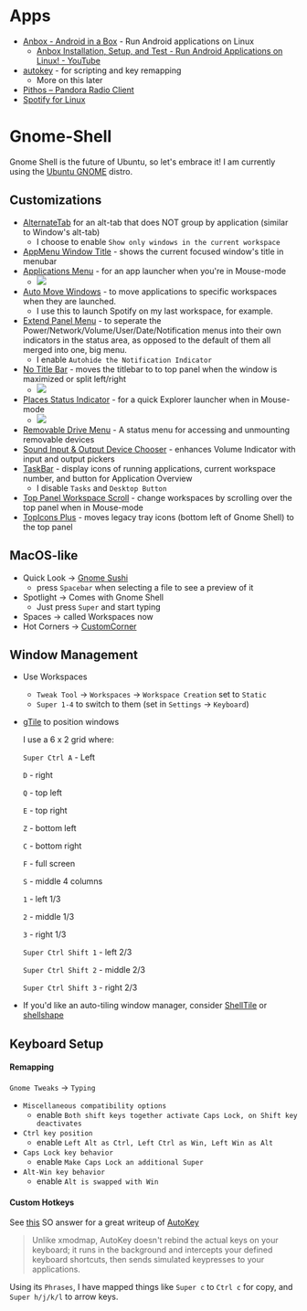 # Apps
- [Anbox \- Android in a Box](https://anbox.io/) - Run Android applications on Linux
  - [Anbox Installation, Setup, and Test \- Run Android Applications on Linux\! \- YouTube](https://www.youtube.com/watch?v=Or9uzQLb3ws)
- [autokey](https://github.com/autokey/autokey) - for scripting and key remapping
  - More on this later
- [Pithos – Pandora Radio Client](https://pithos.github.io/)
- [Spotify for Linux](https://www.spotify.com/us/download/linux/)

# Gnome-Shell
Gnome Shell is the future of Ubuntu, so let's embrace it! I am currently using the [Ubuntu GNOME](https://wiki.ubuntu.com/UbuntuGNOME/GetUbuntuGNOME) distro.

## Customizations
- [AlternateTab](https://extensions.gnome.org/extension/15/alternatetab/) for an alt-tab that does NOT group by application (similar to Window's alt-tab)
  - I choose to enable `Show only windows in the current workspace`
- [AppMenu Window Title](https://extensions.gnome.org/extension/743/appmenu-window-title/) - shows the current focused window's title in menubar
- [Applications Menu](https://extensions.gnome.org/extension/6/applications-menu/) - for an app launcher when you're in Mouse-mode
  - ![](https://extensions.gnome.org/extension-data/screenshots/screenshot_6_5MMPK4p.png)
- [Auto Move Windows](https://extensions.gnome.org/extension/16/auto-move-windows/) - to move applications to specific workspaces when they are launched.
  - I use this to launch Spotify on my last workspace, for example.
- [Extend Panel Menu](https://extensions.gnome.org/extension/1201/extend-panel-menu/) - to seperate the Power/Network/Volume/User/Date/Notification menus into their own indicators in the status area, as opposed to the default of them all merged into one, big menu.
  - I enable `Autohide the Notification Indicator`
- [No Title Bar](https://extensions.gnome.org/extension/1267/no-title-bar/) - moves the titlebar to to top panel when the window is maximized or split left/right
  - ![](https://extensions.gnome.org/extension-data/screenshots/screenshot_1267.png)
- [Places Status Indicator](https://extensions.gnome.org/extension/8/places-status-indicator/) - for a quick Explorer launcher when in Mouse-mode
  - ![](https://extensions.gnome.org/extension-data/screenshots/screenshot_8_mVLeGic.png)
- [Removable Drive Menu](https://extensions.gnome.org/extension/7/removable-drive-menu/) - A status menu for accessing and unmounting removable devices
- [Sound Input & Output Device Chooser](https://extensions.gnome.org/extension/906/sound-output-device-chooser/) - enhances Volume Indicator with input and output pickers
- [TaskBar](https://extensions.gnome.org/extension/584/taskbar/) - display icons of running applications, current workspace number, and button for Application Overview
  - I disable `Tasks` and `Desktop Button`
- [Top Panel Workspace Scroll](https://extensions.gnome.org/extension/701/top-panel-workspace-scroll/) - change workspaces by scrolling over the top panel when in Mouse-mode
- [TopIcons Plus](https://extensions.gnome.org/extension/1031/topicons/) - moves legacy tray icons (bottom left of Gnome Shell) to the top panel

## MacOS-like
- Quick Look -> [Gnome Sushi](http://www.omgubuntu.co.uk/2016/09/gnome-sushi-mac-quick-look-nautilus)
  - press `Spacebar` when selecting a file to see a preview of it
- Spotlight -> Comes with Gnome Shell
  - Just press `Super` and start typing
- Spaces -> called Workspaces now
- Hot Corners -> [CustomCorner](https://extensions.gnome.org/extension/1037/customcorner/)

## Window Management
- Use Workspaces
  - `Tweak Tool` ->  `Workspaces` -> `Workspace Creation` set to `Static`
  - `Super 1-4` to switch to them (set in `Settings` -> `Keyboard`)
- [gTile](https://extensions.gnome.org/extension/28/gtile/) to position windows

  I use a 6 x 2 grid where:

  `Super Ctrl A` - Left

  `D` - right

  `Q` - top left

  `E` - top right

  `Z` - bottom left

  `C` - bottom right

  `F` - full screen

  `S` - middle 4 columns

  `1` - left 1/3

  `2` - middle 1/3

  `3` - right 1/3

  `Super Ctrl Shift 1` - left 2/3

  `Super Ctrl Shift 2` - middle 2/3

  `Super Ctrl Shift 3` - right 2/3

- If you'd like an auto-tiling window manager, consider [ShellTile](https://extensions.gnome.org/extension/657/shelltile/) or [shellshape](https://extensions.gnome.org/extension/294/shellshape/)

## Keyboard Setup
#### Remapping
`Gnome Tweaks` -> `Typing`
- `Miscellaneous compatibility options`
  - enable `Both shift keys together activate Caps Lock, on Shift key deactivates`
- `Ctrl key position`
  - enable `Left Alt as Ctrl, Left Ctrl as Win, Left Win as Alt`
- `Caps Lock key behavior`
  - enable `Make Caps Lock an additional Super`
- `Alt-Win key behavior`
  - enable `Alt is swapped with Win`

#### Custom Hotkeys
See [this](https://askubuntu.com/questions/254424/how-can-i-change-what-keys-on-my-keyboard-do-how-can-i-create-custom-keyboard/304834#304834) SO answer for a great writeup of [AutoKey](https://apps.ubuntu.com/cat/applications/autokey-gtk/)

> Unlike xmodmap, AutoKey doesn't rebind the actual keys on your keyboard; it runs in the background and intercepts your defined keyboard shortcuts, then sends simulated keypresses to your applications.

Using its `Phrases`, I have mapped things like `Super c` to `Ctrl c` for copy, and `Super h/j/k/l` to arrow keys.